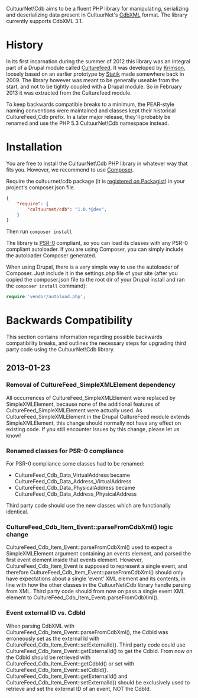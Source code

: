 CultuurNet\Cdb aims to be a fluent PHP library for manipulating, serializing
and deserializing data present in CultuurNet's [CdbXML][cdbxml] format. The library
currently supports CdbXML 3.1.

History
=======

In its first incarnation during the summer of 2012 this library was an integral part
of a Drupal module called [Culturefeed][culturefeed]. It was developed by [Krimson][krimson],
loosely based on an earlier prototype by [Statik][statik] made somewhere back in 2009.
The library however was meant to be generally useable from the start, and not to be tightly
coupled with a Drupal module. So in February 2013 it was extracted from the Culturefeed module.

To keep backwards compatible breaks to a minimum, the PEAR-style naming conventions were maintained
and classes kept their historical CultureFeed_Cdb prefix. In a later major release, they'll probably
 be renamed and use the PHP 5.3 CultuurNet\Cdb namespace instead.

Installation
============

You are free to install the CultuurNet\Cdb PHP library in whatever way that fits you.
However, we recommend to use [Composer][composer].

Require the cultuurnet/cdb package (it is [registered on Packagist][packagist]) in
your project's composer.json file.

```json
{
    "require": {
        "cultuurnet/cdb": "1.0.*@dev",
    }
}
```

Then run ``composer install``

The library is [PSR-0][psr-0] compliant, so you can load its classes with any
PSR-0 compliant autoloader. If you are using Composer, you can simply
include the autoloader Composer generated.

When using Drupal, there is a very simple way to use the autoloader of Composer.
Just include it in the settings.php file of your site (after you copied the composer.json file to the root dir of your Drupal install and ran the ``composer install`` command):

```php
require 'vendor/autoload.php';
```

Backwards Compatibility
=======================

This section contains information regarding possible backwards compatibility breaks, and outlines
the necessary steps for upgrading third party code using the CultuurNet\Cdb library.

2013-01-23
----------

### Removal of CultureFeed_SimpleXMLElement dependency ###

All occurrences of CultureFeed_SimpleXMLElement were replaced by SimpleXMLElement, because none
of the additional features of CultureFeed_SimpleXMLElement were actually used. As
CultureFeed_SimpleXMLElement in the Drupal CultureFeed module extends SimpleXMLElement, this
change should normally not have any effect on existing code. If you still encounter issues by this
change, please let us know!

### Renamed classes for PSR-0 compliance ###

For PSR-0 compliance some classes had to be renamed:

- CultureFeed_Cdb_Data_VirtualAddress became CultureFeed_Cdb_Data_Address_VirtualAddress
- CultureFeed_Cdb_Data_PhysicalAddress became CultureFeed_Cdb_Data_Address_PhysicalAddress

Third party code should use the new classes which are functionally identical.

### CultureFeed_Cdb_Item_Event::parseFromCdbXml() logic change ###

CultureFeed_Cdb_Item_Event::parseFromCdbXml() used to expect a SimpleXMLElement argument
containing an events element, and parsed the first event element inside that events element.
However, CultureFeed_Cdb_Item_Event is supposed to represent a single event, and therefore
CultureFeed_Cdb_Item_Event::parseFromCdbXml() should only have expectations about a single
'event' XML element and its contents, in line with how the other classes in the CultuurNet\Cdb
library handle parsing from XML. Third party code should from now on pass a single event
XML element to CultureFeed_Cdb_Item_Event::parseFromCdbXml().

### Event external ID vs. CdbId ###
When parsing CdbXML with CultureFeed_Cdb_Item_Event::parseFromCdbXml(), the CdbId was erroneously set as
the external Id with CultureFeed_Cdb_Item_Event::setExternalId(). Third party code could use
CultureFeed_Cdb_Item_Event::getExternalId() to get the CdbId. From now on the CdbId should be retrieved with
CultureFeed_Cdb_Item_Event::getCdbId() or set with CultureFeed_Cdb_Item_Event::setCdbId().
CultureFeed_Cdb_Item_Event::getExternalId() and CultureFeed_Cdb_Item_Event::setExternalId()
should be exclusively used to retrieve and set the external ID of an event, NOT the CdbId.

[composer]: http://getcomposer.org
[packagist]: https://packagist.org/packages/cultuurnet/cdb
[psr-0]: https://github.com/php-fig/fig-standards/blob/master/accepted/PSR-0.md
[culturefeed]: https://github.com/cultuurnet/culturefeed
[cdbxml]: http://www.cultuurdatabank.com/CdbXML/
[krimson]: http://www.krimson.be
[statik]: http://www.statik.be

